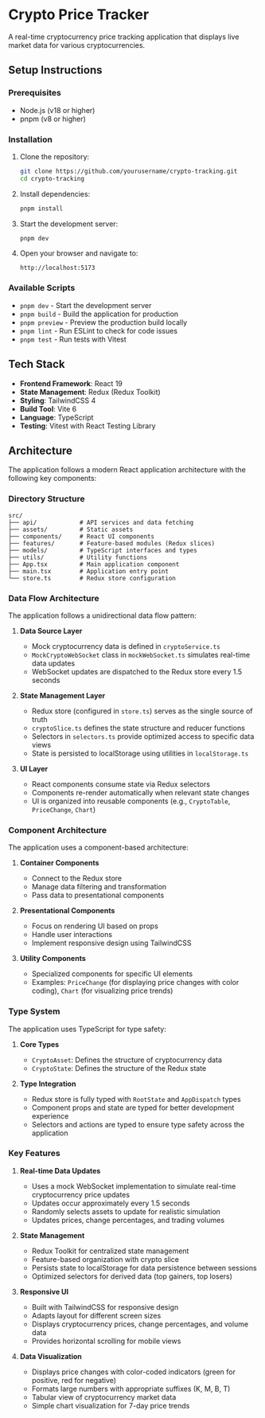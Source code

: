 # Crypto Price Tracker

A real-time cryptocurrency price tracking application that displays live market data for various cryptocurrencies.

## Setup Instructions

### Prerequisites
- Node.js (v18 or higher)
- pnpm (v8 or higher)

### Installation
1. Clone the repository:
   ```bash
   git clone https://github.com/yourusername/crypto-tracking.git
   cd crypto-tracking
   ```

2. Install dependencies:
   ```bash
   pnpm install
   ```

3. Start the development server:
   ```bash
   pnpm dev
   ```

4. Open your browser and navigate to:
   ```
   http://localhost:5173
   ```

### Available Scripts
- `pnpm dev` - Start the development server
- `pnpm build` - Build the application for production
- `pnpm preview` - Preview the production build locally
- `pnpm lint` - Run ESLint to check for code issues
- `pnpm test` - Run tests with Vitest

## Tech Stack

- **Frontend Framework**: React 19
- **State Management**: Redux (Redux Toolkit)
- **Styling**: TailwindCSS 4
- **Build Tool**: Vite 6
- **Language**: TypeScript
- **Testing**: Vitest with React Testing Library

## Architecture

The application follows a modern React application architecture with the following key components:

### Directory Structure
```
src/
├── api/            # API services and data fetching
├── assets/         # Static assets
├── components/     # React UI components
├── features/       # Feature-based modules (Redux slices)
├── models/         # TypeScript interfaces and types
├── utils/          # Utility functions
├── App.tsx         # Main application component
├── main.tsx        # Application entry point
└── store.ts        # Redux store configuration
```

### Data Flow Architecture

The application follows a unidirectional data flow pattern:

1. **Data Source Layer**
   - Mock cryptocurrency data is defined in `cryptoService.ts`
   - `MockCryptoWebSocket` class in `mockWebSocket.ts` simulates real-time data updates
   - WebSocket updates are dispatched to the Redux store every 1.5 seconds

2. **State Management Layer**
   - Redux store (configured in `store.ts`) serves as the single source of truth
   - `cryptoSlice.ts` defines the state structure and reducer functions
   - Selectors in `selectors.ts` provide optimized access to specific data views
   - State is persisted to localStorage using utilities in `localStorage.ts`

3. **UI Layer**
   - React components consume state via Redux selectors
   - Components re-render automatically when relevant state changes
   - UI is organized into reusable components (e.g., `CryptoTable`, `PriceChange`, `Chart`)

### Component Architecture

The application uses a component-based architecture:

1. **Container Components**
   - Connect to the Redux store
   - Manage data filtering and transformation
   - Pass data to presentational components

2. **Presentational Components**
   - Focus on rendering UI based on props
   - Handle user interactions
   - Implement responsive design using TailwindCSS

3. **Utility Components**
   - Specialized components for specific UI elements
   - Examples: `PriceChange` (for displaying price changes with color coding), `Chart` (for visualizing price trends)

### Type System

The application uses TypeScript for type safety:

1. **Core Types**
   - `CryptoAsset`: Defines the structure of cryptocurrency data
   - `CryptoState`: Defines the structure of the Redux state

2. **Type Integration**
   - Redux store is fully typed with `RootState` and `AppDispatch` types
   - Component props and state are typed for better development experience
   - Selectors and actions are typed to ensure type safety across the application

### Key Features

1. **Real-time Data Updates**
   - Uses a mock WebSocket implementation to simulate real-time cryptocurrency price updates
   - Updates occur approximately every 1.5 seconds
   - Randomly selects assets to update for realistic simulation
   - Updates prices, change percentages, and trading volumes

2. **State Management**
   - Redux Toolkit for centralized state management
   - Feature-based organization with crypto slice
   - Persists state to localStorage for data persistence between sessions
   - Optimized selectors for derived data (top gainers, top losers)

3. **Responsive UI**
   - Built with TailwindCSS for responsive design
   - Adapts layout for different screen sizes
   - Displays cryptocurrency prices, change percentages, and volume data
   - Provides horizontal scrolling for mobile views

4. **Data Visualization**
   - Displays price changes with color-coded indicators (green for positive, red for negative)
   - Formats large numbers with appropriate suffixes (K, M, B, T)
   - Tabular view of cryptocurrency market data
   - Simple chart visualization for 7-day price trends
